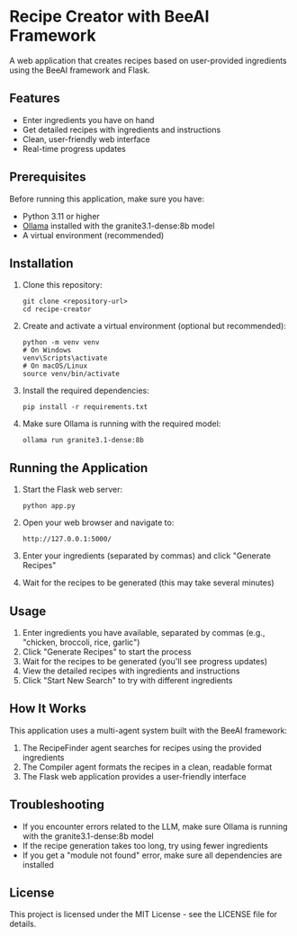 # Recipe Creator with BeeAI Framework

A web application that creates recipes based on user-provided ingredients using the BeeAI framework and Flask.

## Features

- Enter ingredients you have on hand
- Get detailed recipes with ingredients and instructions
- Clean, user-friendly web interface
- Real-time progress updates

## Prerequisites

Before running this application, make sure you have:

- Python 3.11 or higher
- [Ollama](https://ollama.ai/) installed with the granite3.1-dense:8b model
- A virtual environment (recommended)

## Installation

1. Clone this repository:
   ```
   git clone <repository-url>
   cd recipe-creator
   ```

2. Create and activate a virtual environment (optional but recommended):
   ```
   python -m venv venv
   # On Windows
   venv\Scripts\activate
   # On macOS/Linux
   source venv/bin/activate
   ```

3. Install the required dependencies:
   ```
   pip install -r requirements.txt
   ```

4. Make sure Ollama is running with the required model:
   ```
   ollama run granite3.1-dense:8b
   ```

## Running the Application

1. Start the Flask web server:
   ```
   python app.py
   ```

2. Open your web browser and navigate to:
   ```
   http://127.0.0.1:5000/
   ```

3. Enter your ingredients (separated by commas) and click "Generate Recipes"

4. Wait for the recipes to be generated (this may take several minutes)

## Usage

1. Enter ingredients you have available, separated by commas (e.g., "chicken, broccoli, rice, garlic")
2. Click "Generate Recipes" to start the process
3. Wait for the recipes to be generated (you'll see progress updates)
4. View the detailed recipes with ingredients and instructions
5. Click "Start New Search" to try with different ingredients

## How It Works

This application uses a multi-agent system built with the BeeAI framework:

1. The RecipeFinder agent searches for recipes using the provided ingredients
2. The Compiler agent formats the recipes in a clean, readable format
3. The Flask web application provides a user-friendly interface

## Troubleshooting

- If you encounter errors related to the LLM, make sure Ollama is running with the granite3.1-dense:8b model
- If the recipe generation takes too long, try using fewer ingredients
- If you get a "module not found" error, make sure all dependencies are installed

## License

This project is licensed under the MIT License - see the LICENSE file for details. 